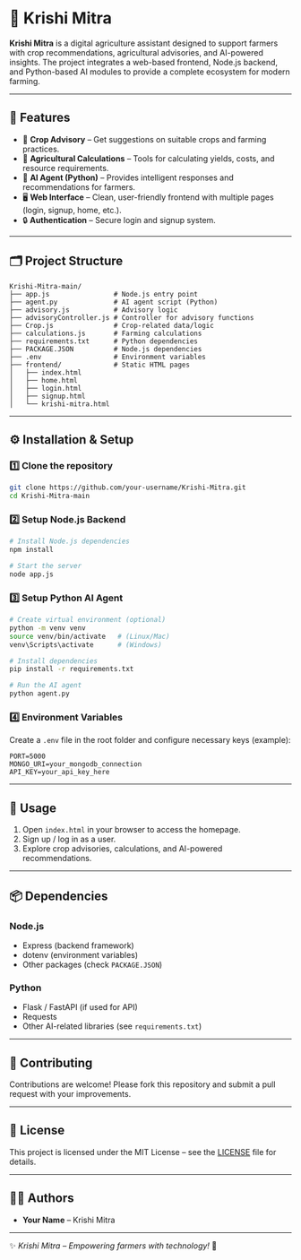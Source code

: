 # 🌱 Krishi Mitra

**Krishi Mitra** is a digital agriculture assistant designed to support farmers with crop recommendations, agricultural advisories, and AI-powered insights. The project integrates a web-based frontend, Node.js backend, and Python-based AI modules to provide a complete ecosystem for modern farming.

---

## 📌 Features

* 🌾 **Crop Advisory** – Get suggestions on suitable crops and farming practices.
* 🧮 **Agricultural Calculations** – Tools for calculating yields, costs, and resource requirements.
* 🤖 **AI Agent (Python)** – Provides intelligent responses and recommendations for farmers.
* 🖥️ **Web Interface** – Clean, user-friendly frontend with multiple pages (login, signup, home, etc.).
* 🔒 **Authentication** – Secure login and signup system.

---

## 🗂️ Project Structure

```
Krishi-Mitra-main/
├── app.js                # Node.js entry point
├── agent.py              # AI agent script (Python)
├── advisory.js           # Advisory logic
├── advisoryController.js # Controller for advisory functions
├── Crop.js               # Crop-related data/logic
├── calculations.js       # Farming calculations
├── requirements.txt      # Python dependencies
├── PACKAGE.JSON          # Node.js dependencies
├── .env                  # Environment variables
├── frontend/             # Static HTML pages
│   ├── index.html
│   ├── home.html
│   ├── login.html
│   ├── signup.html
│   └── krishi-mitra.html
```

---

## ⚙️ Installation & Setup

### 1️⃣ Clone the repository

```bash
git clone https://github.com/your-username/Krishi-Mitra.git
cd Krishi-Mitra-main
```

### 2️⃣ Setup Node.js Backend

```bash
# Install Node.js dependencies
npm install

# Start the server
node app.js
```

### 3️⃣ Setup Python AI Agent

```bash
# Create virtual environment (optional)
python -m venv venv
source venv/bin/activate   # (Linux/Mac)
venv\Scripts\activate      # (Windows)

# Install dependencies
pip install -r requirements.txt

# Run the AI agent
python agent.py
```

### 4️⃣ Environment Variables

Create a `.env` file in the root folder and configure necessary keys (example):

```env
PORT=5000
MONGO_URI=your_mongodb_connection
API_KEY=your_api_key_here
```

---

## 🚀 Usage

1. Open `index.html` in your browser to access the homepage.
2. Sign up / log in as a user.
3. Explore crop advisories, calculations, and AI-powered recommendations.

---

## 📦 Dependencies

### Node.js

* Express (backend framework)
* dotenv (environment variables)
* Other packages (check `PACKAGE.JSON`)

### Python

* Flask / FastAPI (if used for API)
* Requests
* Other AI-related libraries (see `requirements.txt`)

---

## 🤝 Contributing

Contributions are welcome! Please fork this repository and submit a pull request with your improvements.

---

## 📄 License

This project is licensed under the MIT License – see the [LICENSE](LICENSE) file for details.

---

## 👨‍💻 Authors

* **Your Name** – Krishi Mitra

---

✨ *Krishi Mitra – Empowering farmers with technology!* 🌾
